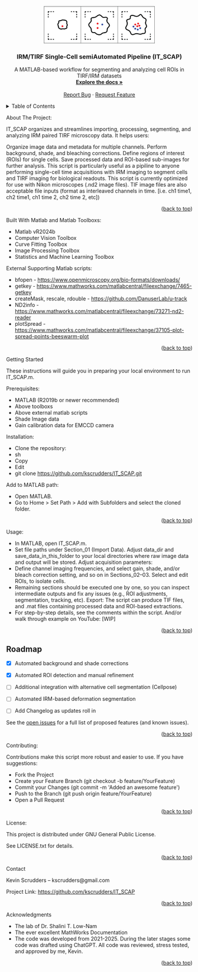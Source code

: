 <a id="readme-top"></a>
<!--
*** Thanks for checking out the IT_SCAP-Template. If you have a suggestion
*** that would make this better, please fork the repo and create a pull request
*** or simply open an issue with the tag "enhancement".
*** 
*** I imagine a world where scientific knowledge provides solutions for every health challenge, enabling everyone to live with autonomy, freedom, and well-being.
*** I created this project so that I might streamline taking raw microscopy data in my PhD and convert that in biological insights that might aid understanding the next generation of engineered T cell immunotherapies.
*** I hope this could be useful to a few future scienctist in whatever pursuit they are taking on. 
*** I would be overjoyed to help enable you to make discoveries and share knowlegde with humanity.
-->

<!-- PROJECT LOGO --> <br /> <div align="center">   <a href="https://github.com/kscrudders/IT_SCAP"> <img src="images/IT_SCAP_projectlogo.png" alt="Logo" width="300" height="100"> </a> <h3 align="center">IRM/TIRF Single-Cell semiAutomated Pipeline (IT_SCAP)</h3> <p align="center"> A MATLAB-based workflow for segmenting and analyzing cell ROIs in TIRF/IRM datasets <br /> <a href="https://github.com/kscrudders/IT_SCAP"><strong>Explore the docs »</strong></a> <br /> <br /> <a href="https://github.com/kscrudders/IT_SCAP/issues">Report Bug</a> · <a href="https://github.com/kscrudders/IT_SCAP/issues">Request Feature</a> </p> </div> <!-- TABLE OF CONTENTS --> <details> <summary>Table of Contents</summary> <ol> <li><a href="#about-the-project">About The Project</a></li> <li><a href="#built-with">Built With</a></li> <li><a href="#getting-started">Getting Started</a> <ul> <li><a href="#prerequisites">Prerequisites</a></li> <li><a href="#installation">Installation</a></li> </ul> </li> <li><a href="#usage">Usage</a></li> <li><a href="#roadmap">Roadmap</a></li> <li><a href="#contributing">Contributing</a></li> <li><a href="#license">License</a></li> <li><a href="#contact">Contact</a></li> <li><a href="#acknowledgments">Acknowledgments</a></li> </ol> </details> <!-- ABOUT THE PROJECT -->
About The Project: </p>
IT_SCAP organizes and streamlines importing, processing, segmenting, and analyzing IRM paired TIRF microscopy data. It helps users:

Organize image data and metadata for multiple channels.
Perform background, shade, and bleaching corrections.
Define regions of interest (ROIs) for single cells.
Save processed data and ROI-based sub-images for further analysis.
This script is particularly useful as a pipiline to anyone performing single-cell time acquisitions with IRM imaging to segment cells and TIRF imaging for biological readouts.
This script is currently optimized for use with Nikon microscopes (.nd2 image files). 
TIF image files are also acceptable file inputs (format as interleaved channels in time. [i.e. ch1 time1, ch2 time1, ch1 time 2, ch2 time 2, etc])

<p align="right">(<a href="#readme-top">back to top</a>)</p> <!-- BUILT WITH -->

Built With Matlab and Matlab Toolboxs:
* Matlab vR2024b
* Computer Vision Toolbox
* Curve Fitting Toolbox
* Image Processing Toolbox
* Statistics and Machine Learning Toolbox
	
External Supporting Matlab scripts:
* bfopen - https://www.openmicroscopy.org/bio-formats/downloads/
* getkey - https://www.mathworks.com/matlabcentral/fileexchange/7465-getkey
* createMask, rescale, rdouble - https://github.com/DanuserLab/u-track
* ND2info - https://www.mathworks.com/matlabcentral/fileexchange/73271-nd2-reader
* plotSpread - https://www.mathworks.com/matlabcentral/fileexchange/37105-plot-spread-points-beeswarm-plot

<p align="right">(<a href="#readme-top">back to top</a>)</p> <!-- GETTING STARTED -->

Getting Started </p>
These instructions will guide you in preparing your local environment to run IT_SCAP.m.

Prerequisites:
* MATLAB (R2019b or newer recommended)
* Above toolboxs
* Above external matlab scripts 
* Shade Image data
* Gain calibration data for EMCCD camera

Installation:
* Clone the repository:
* sh
* Copy
* Edit
* git clone https://github.com/kscrudders/IT_SCAP.git

Add to MATLAB path:
* Open MATLAB.
* Go to Home > Set Path > Add with Subfolders and select the cloned folder.

<p align="right">(<a href="#readme-top">back to top</a>)</p> <!-- USAGE EXAMPLES -->

Usage:
* In MATLAB, open IT_SCAP.m.
* Set file paths under Section_01 (Import Data). Adjust data_dir and save_data_in_this_folder to your local directories where raw image data and output will be stored.
Adjust acquisition parameters:
* Define channel imaging frequencies, and select gain, shade, and/or bleach correction setting, and so on in Sections_02–03.
Select and edit ROIs, to isolate cells.
* Remaining sections should be executed one by one, so you can inspect intermediate outputs and fix any issues (e.g., ROI adjustments, segmentation, tracking, etc).
Export: The script can produce TIF files, and .mat files containing processed data and ROI-based extractions.
* For step-by-step details, see the comments within the script. And/or walk through example on YouTube: [WIP]

<p align="right">(<a href="#readme-top">back to top</a>)</p> <!-- ROADMAP -->

## Roadmap

- [x] Automated background and shade corrections
- [x] Automated ROI detection and manual refinement
- [ ] Additional integration with alternative cell segmentation (Cellpose)
- [ ] Automated IRM-based deformation segmentation
- [ ] Add Changelog as updates roll in


See the [open issues](https://github.com/kscrudders/IT_SCAP/issues) for a full list of proposed features (and known issues).

<p align="right">(<a href="#readme-top">back to top</a>)</p> <!-- CONTRIBUTING -->

Contributing: </p>
Contributions make this script more robust and easier to use. If you have suggestions:
* Fork the Project
* Create your Feature Branch (git checkout -b feature/YourFeature)
* Commit your Changes (git commit -m 'Added an awesome feature')
* Push to the Branch (git push origin feature/YourFeature)
* Open a Pull Request

<p align="right">(<a href="#readme-top">back to top</a>)</p> <!-- LICENSE -->

License: </p>
This project is distributed under GNU General Public License. </p>
See LICENSE.txt for details.

<p align="right">(<a href="#readme-top">back to top</a>)</p> <!-- CONTACT -->
Contact </p>
Kevin Scrudders – kscrudders@gmail.com

Project Link: https://github.com/kscrudders/IT_SCAP

<p align="right">(<a href="#readme-top">back to top</a>)</p> <!-- ACKNOWLEDGMENTS -->

Acknowledgments
* The lab of Dr. Shalini T. Low-Nam
* The ever excellent MathWorks Documentation
* The code was developed from 2021-2025. During the later stages some code was drafted using ChatGPT. All code was reviewed, stress tested, and approved by me, Kevin.

<p align="right">(<a href="#readme-top">back to top</a>)</p>
